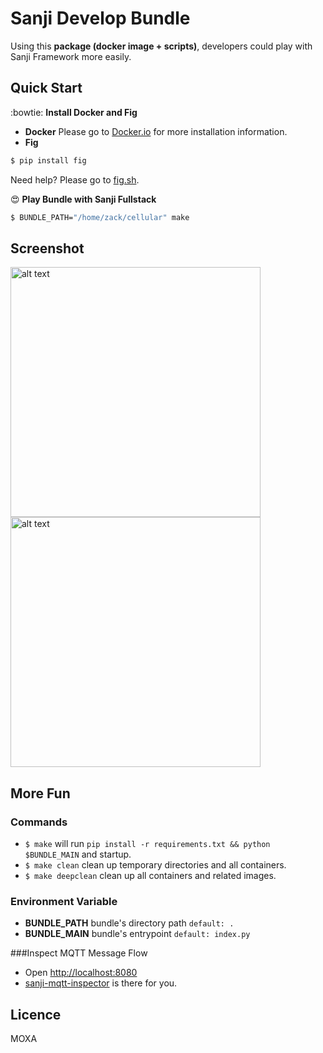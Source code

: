 Sanji Develop Bundle
====================

Using this **package (docker image + scripts)**, developers could play with Sanji Framework more easily.

## Quick Start

:bowtie: **Install Docker and Fig**
- **Docker** Please go to [Docker.io](https://docs.docker.com/installation/ubuntulinux/) for more installation information.
- **Fig**
```sh
$ pip install fig
```
Need help? Please go to [fig.sh](http://www.fig.sh/).

:heart_eyes: **Play Bundle with Sanji Fullstack**
```sh
$ BUNDLE_PATH="/home/zack/cellular" make
```

## Screenshot
<img src="https://cloud.githubusercontent.com/assets/690703/5083276/0496f820-6f2e-11e4-985d-abe18dc57b94.png" alt="alt text" style="width: 400px;">

<img src="https://cloud.githubusercontent.com/assets/690703/5083153/b0c62614-6f2b-11e4-94a3-850d389c9300.png" alt="alt text" style="width: 400px;">

## More Fun

### Commands
- `$ make` will run `pip install -r requirements.txt && python $BUNDLE_MAIN` and startup.
- `$ make clean` clean up temporary directories and all containers.
- `$ make deepclean` clean up all containers and related images.

### Environment Variable
- **BUNDLE_PATH** bundle's directory path `default: .`
- **BUNDLE_MAIN** bundle's entrypoint `default: index.py`

###Inspect MQTT Message Flow
- Open [http://localhost:8080](http://localhost:8080)
- [sanji-mqtt-inspector](https://github.com/Sanji-IO/sanji-mqtt-inspector) is there for you.

## Licence
MOXA

